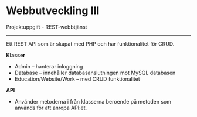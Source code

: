 # Webbutveckling III

Projektuppgift - REST-webbtjänst 

***

Ett REST API som är skapat med PHP och har funktionalitet för CRUD.

**Klasser**
* Admin – hanterar inloggning
* Database – innehåller databasanslutningen mot MySQL databasen
* Education/Website/Work –  med CRUD funktionalitet

**API**
* Använder metoderna i från klasserna beroende på metoden som används för att anropa API:et.